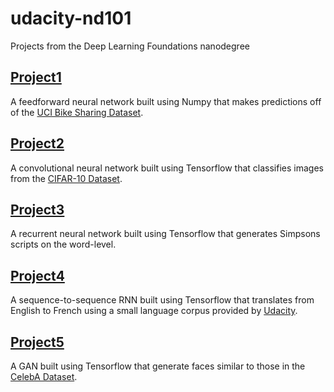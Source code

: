 # udacity-nd101
Projects from the Deep Learning Foundations nanodegree

## [Project1](https://github.com/rayheberer/udacity-nd101/tree/master/Project1)
A feedforward neural network built using Numpy that makes predictions off of the [UCI Bike Sharing Dataset](https://archive.ics.uci.edu/ml/datasets/Bike+Sharing+Dataset).

## [Project2](https://github.com/rayheberer/udacity-nd101/tree/master/Project2)
A convolutional neural network built using Tensorflow that classifies images from the [CIFAR-10 Dataset](https://www.cs.toronto.edu/~kriz/cifar.html).

## [Project3](https://github.com/rayheberer/udacity-nd101/tree/master/Project3)
A recurrent neural network built using Tensorflow that generates Simpsons scripts on the word-level.

## [Project4](https://github.com/rayheberer/udacity-nd101/tree/master/Project4)
A sequence-to-sequence RNN built using Tensorflow that translates from English to French using a small language corpus provided by [Udacity](https://www.udacity.com/).

## [Project5](https://github.com/rayheberer/udacity-nd101/tree/master/Project5)
A GAN built using Tensorflow that generate faces similar to those in the [CelebA Dataset](http://mmlab.ie.cuhk.edu.hk/projects/CelebA.html).